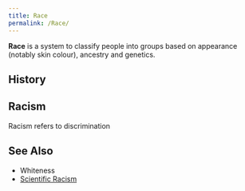 ```yaml
---
title: Race
permalink: /Race/
---
```


**Race** is a system to classify people into groups based on appearance
(notably skin colour), ancestry and genetics.

## History

## Racism

Racism refers to discrimination

## See Also

- Whiteness
- [Scientific Racism](Scientific_Racism.md "wikilink")